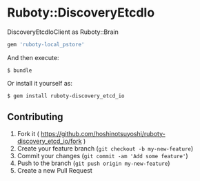 # Ruboty::DiscoveryEtcdIo

DiscoveryEtcdIoClient as Ruboty::Brain

```ruby
gem 'ruboty-local_pstore'
```

And then execute:

    $ bundle

Or install it yourself as:

    $ gem install ruboty-discovery_etcd_io

## Contributing

1. Fork it ( https://github.com/hoshinotsuyoshi/ruboty-discovery_etcd_io/fork )
2. Create your feature branch (`git checkout -b my-new-feature`)
3. Commit your changes (`git commit -am 'Add some feature'`)
4. Push to the branch (`git push origin my-new-feature`)
5. Create a new Pull Request
